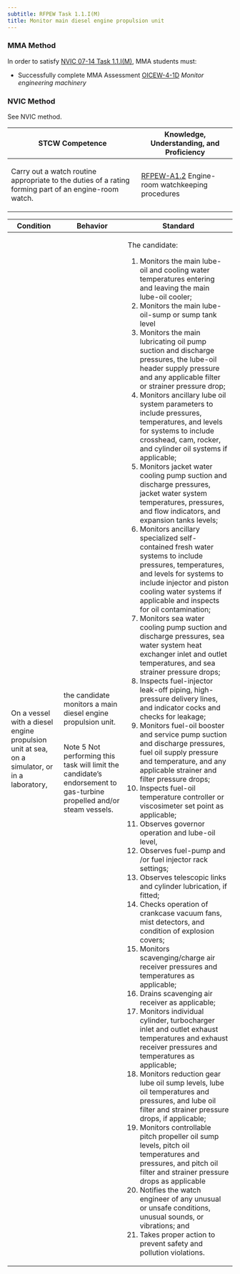 ```yaml
---
subtitle: RFPEW Task 1.1.I(M) 
title: Monitor main diesel engine propulsion unit
---
```



### MMA Method

In order to satisfy  [NVIC 07-14  Task  1.1.I(M)]({{site.baseurl}}/assets/images/nvic-07-14.pdf), MMA students must:

* Successfully complete MMA Assessment [OICEW-4-1D]({{site.baseurl}}/assessments/Engine/OICEW-4-1D) *Monitor engineering machinery*


### NVIC Method

<a onclick="togglevisibility('nvic_methods')" >See NVIC method.</a>

<div id='nvic_methods' class='hide'>

<table>
<thead>
<tr>
<th class='forty'> STCW Competence </th>
<th class='sixty'> Knowledge, Understanding, and Proficiency </th>
</tr>
</thead>




<tbody>
<tr><td markdown='1'>

Carry out a watch routine appropriate to the duties of a rating forming part of an engine-room watch.

</td><td markdown='1'>

[RFPEW-A1.2](../../tables/34.html#RFPEW-A1.2) Engine-room watchkeeping procedures

</td></tr>


</tbody>
</table>


<table>
<thead>
<tr><th class='twenty'>  Condition </th><th class='twenty'> Behavior </th><th  class='sixty'>Standard </th></tr>
</thead>
<tbody >



<tr><td markdown='1'>

On a vessel with a diesel engine propulsion unit at sea, on a simulator, or in a laboratory,

</td><td markdown='1'>

the candidate monitors a main diesel engine propulsion unit.

<br>

<div class="tooltip">Note 5
<span class="tooltiptext">
Not performing this task will limit the candidate’s endorsement to gas-turbine propelled and/or steam vessels.
</span>
</div>


</td><td markdown='1'>

The candidate:

1. Monitors the main lube-oil and cooling water temperatures entering and leaving the main lube-oil cooler;
2. Monitors the main lube-oil-sump or sump tank level
3. Monitors the main lubricating oil pump suction and discharge pressures, the lube-oil header supply pressure and any applicable filter or strainer pressure drop;
4. Monitors ancillary lube oil system parameters to include pressures, temperatures, and levels for systems to include crosshead, cam, rocker, and cylinder oil systems if applicable;
5. Monitors jacket water cooling pump suction and discharge pressures, jacket water system temperatures, pressures, and flow indicators, and expansion tanks levels;
6. Monitors ancillary specialized self-contained fresh water systems to include pressures, temperatures, and levels for systems to include injector and piston cooling water systems if applicable and inspects for oil contamination;
7. Monitors sea water cooling pump suction and discharge pressures, sea water system heat exchanger inlet and outlet temperatures, and sea strainer pressure drops;
8. Inspects fuel-injector leak-off piping, high-pressure delivery lines, and indicator cocks and checks for leakage;
9. Monitors fuel-oil booster and service pump suction and discharge pressures, fuel oil supply pressure and temperature, and any applicable strainer and filter pressure drops; 
10. Inspects fuel-oil temperature controller or viscosimeter set point as applicable;
11. Observes governor operation and lube-oil level,
12. Observes fuel-pump and /or fuel injector rack settings;
13. Observes telescopic links and cylinder lubrication, if fitted;
14. Checks operation of crankcase vacuum fans, mist detectors, and condition of explosion covers;
15. Monitors scavenging/charge air receiver pressures and temperatures as applicable;
16. Drains scavenging air receiver as applicable;
17. Monitors individual cylinder, turbocharger inlet and outlet exhaust temperatures and exhaust receiver pressures and temperatures as applicable;
18. Monitors reduction gear lube oil sump levels, lube oil temperatures and pressures, and lube oil filter and strainer pressure drops, if applicable;
19. Monitors controllable pitch propeller oil sump levels, pitch oil temperatures and pressures, and pitch oil filter and strainer pressure drops as applicable
20. Notifies the watch engineer of any unusual or unsafe conditions, unusual sounds, or vibrations; and
21. Takes proper action to prevent safety and pollution violations.

</td></tr>
</tbody>
</table>
</div>
